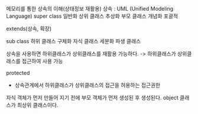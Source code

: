 메모리를 통한 상속의 이해(상태정보 재활용)
상속 : UML (Unified Modeling Language)
super class 일반화
상위 클래스   추상화
부모 클래스   개념화
           포괄적

extends(상속, 확장)

sub class
하위 클래스   구체화
자식 클래스   세분화
파생 클래스

상속을 사용하면 하위클래스가 상위클래스를 재활용 가능하다.
-> 하위클래스가 상위클래스를 접근하여 사용 가능

protected
- 상속관계에서 하위클래스가 상위클래스의 접근을 허용하는 접근권한

자식 객체가 먼저 만들어 지기 전에 부모 객체가 먼저 생성된 후 생성된다.
object 클래스가 최상위 클래스이다.

